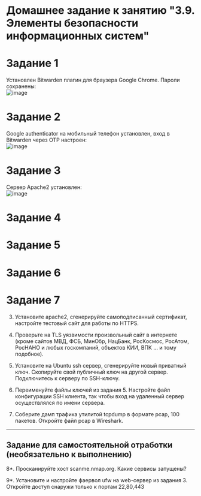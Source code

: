 # Домашнее задание к занятию "3.9. Элементы безопасности информационных систем"
# Задание 1
Установлен Bitwarden плагин для браузера Google Chrome. Пароли сохранены:  
![image](https://user-images.githubusercontent.com/22905019/145946982-97e1b74d-578a-4743-b6cd-daf1c4aea43f.png)  
# Задание 2
Google authenticator на мобильный телефон установлен, вход в Bitwarden через ОТР настроен:  
![image](https://user-images.githubusercontent.com/22905019/145948023-de3012a8-6dca-4527-8596-68889b91915a.png)  
# Задание 3
Сервер Apache2 установлен:  
![image](https://user-images.githubusercontent.com/22905019/145948826-2affa2f3-8c7f-499d-a0eb-4efe33cf0211.png)  

# Задание 4
# Задание 5
# Задание 6
# Задание 7

3. Установите apache2, сгенерируйте самоподписанный сертификат, настройте тестовый сайт для работы по HTTPS.

4. Проверьте на TLS уязвимости произвольный сайт в интернете (кроме сайтов МВД, ФСБ, МинОбр, НацБанк, РосКосмос, РосАтом, РосНАНО и любых госкомпаний, объектов КИИ, ВПК ... и тому подобное).

5. Установите на Ubuntu ssh сервер, сгенерируйте новый приватный ключ. Скопируйте свой публичный ключ на другой сервер. Подключитесь к серверу по SSH-ключу.
 
6. Переименуйте файлы ключей из задания 5. Настройте файл конфигурации SSH клиента, так чтобы вход на удаленный сервер осуществлялся по имени сервера.

7. Соберите дамп трафика утилитой tcpdump в формате pcap, 100 пакетов. Откройте файл pcap в Wireshark.

 ---
## Задание для самостоятельной отработки (необязательно к выполнению)

8*. Просканируйте хост scanme.nmap.org. Какие сервисы запущены?

9*. Установите и настройте фаервол ufw на web-сервер из задания 3. Откройте доступ снаружи только к портам 22,80,443
